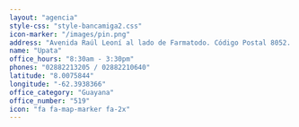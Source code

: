 ```yaml
---
layout: "agencia"
style-css: "style-bancamiga2.css"
icon-marker: "/images/pin.png"
address: "Avenida Raúl Leoní al lado de Farmatodo. Código Postal 8052. Estado Bolívar."
name: "Upata"
office_hours: "8:30am - 3:30pm"
phones: "02882213205 / 02882210640"
latitude: "8.0075844"
longitude: "-62.3938366"
office_category: "Guayana"
office_number: "519"
icon: "fa fa-map-marker fa-2x"
---
```


